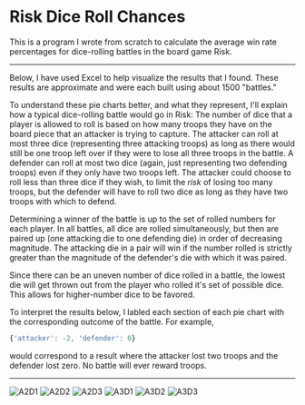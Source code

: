 # Risk Dice Roll Chances
This is a program I wrote from scratch to calculate the average win rate percentages for dice-rolling battles in the board game Risk.

---

Below, I have used Excel to help visualize the results that I found. These results are approximate and were each built using about 1500 "battles."

To understand these pie charts better, and what they represent, I'll explain how a typical dice-rolling battle would go in Risk:
The number of dice that a player is allowed to roll is based on how many troops they have on the board piece that an attacker is trying to capture. The attacker can roll at most three dice (representing three attacking troops) as long as there would still be one troop left over if they were to lose all three troops in the battle. A defender can roll at most two dice (again, just representing two defending troops) even if they only have two troops left. The attacker could choose to roll less than three dice if they wish, to limit the *risk* of losing too many troops, but the defender will have to roll two dice as long as they have two troops with which to defend.

Determining a winner of the battle is up to the set of rolled numbers for each player. In all battles, all dice are rolled simultaneously, but then are paired up (one attacking die to one defending die) in order of decreasing magnitude. The attacking die in a pair will win if the number rolled is strictly greater than the magnitude of the defender's die with which it was paired.

Since there can be an uneven number of dice rolled in a battle, the lowest die will get thrown out from the player who rolled it's set of possible dice. This allows for higher-number dice to be favored.

To interpret the results below, I labled each section of each pie chart with the corresponding outcome of the battle. For example, 
```javascript
{'attacker': -2, 'defender': 0}
```
would correspond to a result where the attacker lost two troops and the defender lost zero. No battle will ever reward troops.

---

![A2D1](https://user-images.githubusercontent.com/60624705/125857252-5a3fba89-e8ee-4591-a1ca-881ef8bf4fe0.png)
![A2D2](https://user-images.githubusercontent.com/60624705/125857261-ee618e5f-6938-48ee-b088-7de0deb96983.png)
![A2D3](https://user-images.githubusercontent.com/60624705/125857264-b68f4163-b5dd-4fa8-b095-3a0be9db8165.png)
![A3D1](https://user-images.githubusercontent.com/60624705/125857273-a70efcbd-9a93-432b-a88b-dde875752d85.png)
![A3D2](https://user-images.githubusercontent.com/60624705/125857276-c996d05e-ddfd-4d50-9116-cf2febc80c64.png)
![A3D3](https://user-images.githubusercontent.com/60624705/125857284-92f612dc-b42d-47f5-824e-5ef77781e22a.png)

